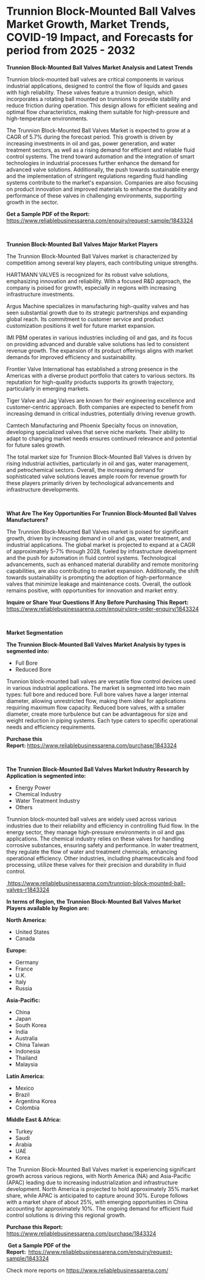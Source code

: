 <p><h1>Trunnion Block-Mounted Ball Valves Market Growth, Market Trends, COVID-19 Impact, and Forecasts for period from 2025 - 2032</h1></p><p><strong>Trunnion Block-Mounted Ball Valves Market Analysis and Latest Trends</strong></p>
<p><p>Trunnion block-mounted ball valves are critical components in various industrial applications, designed to control the flow of liquids and gases with high reliability. These valves feature a trunnion design, which incorporates a rotating ball mounted on trunnions to provide stability and reduce friction during operation. This design allows for efficient sealing and optimal flow characteristics, making them suitable for high-pressure and high-temperature environments.</p><p>The Trunnion Block-Mounted Ball Valves Market is expected to grow at a CAGR of 5.7% during the forecast period. This growth is driven by increasing investments in oil and gas, power generation, and water treatment sectors, as well as a rising demand for efficient and reliable fluid control systems. The trend toward automation and the integration of smart technologies in industrial processes further enhance the demand for advanced valve solutions. Additionally, the push towards sustainable energy and the implementation of stringent regulations regarding fluid handling systems contribute to the market's expansion. Companies are also focusing on product innovation and improved materials to enhance the durability and performance of these valves in challenging environments, supporting growth in the sector.</p></p>
<p><strong>Get a Sample PDF of the Report:&nbsp;</strong> <a href="https://www.reliablebusinessarena.com/enquiry/request-sample/1843324?utm_campaign=1891&utm_medium=2&utm_source=Github&utm_content=ia&utm_term=12042025&utm_id=trunnion-block-mounted-ball-valves">https://www.reliablebusinessarena.com/enquiry/request-sample/1843324</a></p>
<p>&nbsp;</p>
<p><strong>Trunnion Block-Mounted Ball Valves Major Market Players</strong></p>
<p><p>The Trunnion Block-Mounted Ball Valves market is characterized by competition among several key players, each contributing unique strengths. </p><p>HARTMANN VALVES is recognized for its robust valve solutions, emphasizing innovation and reliability. With a focused R&D approach, the company is poised for growth, especially in regions with increasing infrastructure investments. </p><p>Argus Machine specializes in manufacturing high-quality valves and has seen substantial growth due to its strategic partnerships and expanding global reach. Its commitment to customer service and product customization positions it well for future market expansion.</p><p>IMI PBM operates in various industries including oil and gas, and its focus on providing advanced and durable valve solutions has led to consistent revenue growth. The expansion of its product offerings aligns with market demands for improved efficiency and sustainability.</p><p>Frontier Valve International has established a strong presence in the Americas with a diverse product portfolio that caters to various sectors. Its reputation for high-quality products supports its growth trajectory, particularly in emerging markets.</p><p>Tiger Valve and Jag Valves are known for their engineering excellence and customer-centric approach. Both companies are expected to benefit from increasing demand in critical industries, potentially driving revenue growth.</p><p>Camtech Manufacturing and Phoenix Specialty focus on innovation, developing specialized valves that serve niche markets. Their ability to adapt to changing market needs ensures continued relevance and potential for future sales growth.</p><p>The total market size for Trunnion Block-Mounted Ball Valves is driven by rising industrial activities, particularly in oil and gas, water management, and petrochemical sectors. Overall, the increasing demand for sophisticated valve solutions leaves ample room for revenue growth for these players primarily driven by technological advancements and infrastructure developments.</p></p>
<p>&nbsp;</p>
<p><strong>What Are The Key Opportunities For Trunnion Block-Mounted Ball Valves Manufacturers?</strong></p>
<p><p>The Trunnion Block-Mounted Ball Valves market is poised for significant growth, driven by increasing demand in oil and gas, water treatment, and industrial applications. The global market is projected to expand at a CAGR of approximately 5-7% through 2028, fueled by infrastructure development and the push for automation in fluid control systems. Technological advancements, such as enhanced material durability and remote monitoring capabilities, are also contributing to market expansion. Additionally, the shift towards sustainability is prompting the adoption of high-performance valves that minimize leakage and maintenance costs. Overall, the outlook remains positive, with opportunities for innovation and market entry.</p></p>
<p><strong>Inquire or Share Your Questions If Any Before Purchasing This Report:</strong> <a href="https://www.reliablebusinessarena.com/enquiry/pre-order-enquiry/1843324?utm_campaign=1891&utm_medium=2&utm_source=Github&utm_content=ia&utm_term=12042025&utm_id=trunnion-block-mounted-ball-valves">https://www.reliablebusinessarena.com/enquiry/pre-order-enquiry/1843324</a></p>
<p>&nbsp;</p>
<p><strong>Market Segmentation</strong></p>
<p><strong>The Trunnion Block-Mounted Ball Valves Market Analysis by types is segmented into:</strong></p>
<p><ul><li>Full Bore</li><li>Reduced Bore</li></ul></p>
<p><p>Trunnion block-mounted ball valves are versatile flow control devices used in various industrial applications. The market is segmented into two main types: full bore and reduced bore. Full bore valves have a larger internal diameter, allowing unrestricted flow, making them ideal for applications requiring maximum flow capacity. Reduced bore valves, with a smaller diameter, create more turbulence but can be advantageous for size and weight reduction in piping systems. Each type caters to specific operational needs and efficiency requirements.</p></p>
<p><strong>Purchase this Report:&nbsp;</strong><a href="https://www.reliablebusinessarena.com/purchase/1843324?utm_campaign=1891&utm_medium=2&utm_source=Github&utm_content=ia&utm_term=12042025&utm_id=trunnion-block-mounted-ball-valves">https://www.reliablebusinessarena.com/purchase/1843324</a></p>
<p>&nbsp;</p>
<p><strong>The Trunnion Block-Mounted Ball Valves Market Industry Research by Application is segmented into:</strong></p>
<p><ul><li>Energy Power</li><li>Chemical Industry</li><li>Water Treatment Industry</li><li>Others</li></ul></p>
<p><p>Trunnion block-mounted ball valves are widely used across various industries due to their reliability and efficiency in controlling fluid flow. In the energy sector, they manage high-pressure environments in oil and gas applications. The chemical industry relies on these valves for handling corrosive substances, ensuring safety and performance. In water treatment, they regulate the flow of water and treatment chemicals, enhancing operational efficiency. Other industries, including pharmaceuticals and food processing, utilize these valves for their precision and durability in fluid control.</p></p>
<p><a href="https://www.reliablebusinessarena.com/trunnion-block-mounted-ball-valves-r1843324?utm_campaign=1891&utm_medium=2&utm_source=Github&utm_content=ia&utm_term=12042025&utm_id=trunnion-block-mounted-ball-valves">&nbsp;https://www.reliablebusinessarena.com/trunnion-block-mounted-ball-valves-r1843324</a></p>
<p><strong>In terms of Region, the Trunnion Block-Mounted Ball Valves Market Players available by Region are:</strong></p>
<p>
    <p> <strong> North America: </strong>
        <ul>
            <li>United States</li>
            <li>Canada</li>
        </ul>
        </p> 
    <p> <strong> Europe: </strong>
        <ul>
            <li>Germany</li>
            <li>France</li>
            <li>U.K.</li>
            <li>Italy</li>
            <li>Russia</li>
        </ul>
        </p> 
    <p> <strong> Asia-Pacific: </strong>
        <ul>
            <li>China</li>
            <li>Japan</li>
            <li>South Korea</li>
            <li>India</li>
            <li>Australia</li>
            <li>China Taiwan</li>
            <li>Indonesia</li>
            <li>Thailand</li>
            <li>Malaysia</li>
        </ul>
        </p> 
    <p> <strong> Latin America: </strong>
        <ul>
            <li>Mexico</li>
            <li>Brazil</li>
            <li>Argentina Korea</li>
            <li>Colombia</li>
        </ul>
        </p> 
    <p> <strong> Middle East & Africa: </strong>
        <ul>
            <li>Turkey</li>
            <li>Saudi</li>
            <li>Arabia</li>
            <li>UAE</li>
            <li>Korea</li>
        </ul>
    </p>
    </p>
<p><p>The Trunnion Block-Mounted Ball Valves market is experiencing significant growth across various regions, with North America (NA) and Asia-Pacific (APAC) leading due to increasing industrialization and infrastructure development. North America is projected to hold approximately 35% market share, while APAC is anticipated to capture around 30%. Europe follows with a market share of about 25%, with emerging opportunities in China accounting for approximately 10%. The ongoing demand for efficient fluid control solutions is driving this regional growth.</p></p>
<p><strong>Purchase this Report: </strong><a href="https://www.reliablebusinessarena.com/purchase/1843324?utm_campaign=1891&utm_medium=2&utm_source=Github&utm_content=ia&utm_term=12042025&utm_id=trunnion-block-mounted-ball-valves">https://www.reliablebusinessarena.com/purchase/1843324</a></p>
<p>&nbsp;<strong>Get a Sample PDF of the Report:&nbsp;&nbsp;</strong><a href="https://www.reliablebusinessarena.com/enquiry/request-sample/1843324?utm_campaign=1891&utm_medium=2&utm_source=Github&utm_content=ia&utm_term=12042025&utm_id=trunnion-block-mounted-ball-valves">https://www.reliablebusinessarena.com/enquiry/request-sample/1843324</a></p>
<p><strong></strong></p>
<p>Check more reports on <a href="https://www.reliablebusinessarena.com/?utm_campaign=1891&utm_medium=2&utm_source=Github&utm_content=ia&utm_term=12042025&utm_id=trunnion-block-mounted-ball-valves">https://www.reliablebusinessarena.com/</a></p>
